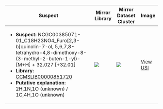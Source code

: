 | Suspect | Mirror Library | Mirror Dataset Cluster | Image |
| --- | --- | --- | --- |
| <ul><li><b>Suspect:</b> NCGC00385071-01_C18H23NO4_Furo[2,3-b]quinolin-7-ol, 5,6,7,8-tetrahydro-4,8-dimethoxy-8-(3-methyl-2-buten-1-yl)- [M+H] +  32.027 [+32.01]</li><li><b>Library:</b> [CCMSLIB00000851720](https://gnps.ucsd.edu/ProteoSAFe/gnpslibraryspectrum.jsp?SpectrumID=CCMSLIB00000851720)</li><li><b>Putative explanation:</b> 2H,1N,1O (unknown) / 1C,4H,1O (unknown)</li></ul> | ![](https://metabolomics-usi.ucsd.edu/svg/mirror?usi1=mzspec:MSV000080554:E12_GE12_01_8086.mzML:scan:709&usi2=mzspec:GNPSLIBRARY:CCMSLIB00000851720&mz_min=50&mz_max=500) | ![](https://metabolomics-usi.ucsd.edu/svg/mirror?usi1=mzspec:MSV000080554:E12_GE12_01_8086.mzML:scan:709&usi2=mzspec:MSV000084314:MSV000080554.mgf:scan:43681&mz_min=50&mz_max=500) | [View USI](https://metabolomics-usi.ucsd.edu/svg/?usi=mzspec:MSV000080554:E12_GE12_01_8086.mzML:scan:709&mz_min=50&mz_max=500)| 